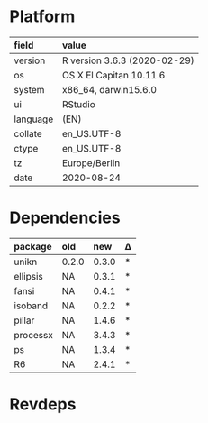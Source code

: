 # Platform

|field    |value                        |
|:--------|:----------------------------|
|version  |R version 3.6.3 (2020-02-29) |
|os       |OS X El Capitan 10.11.6      |
|system   |x86_64, darwin15.6.0         |
|ui       |RStudio                      |
|language |(EN)                         |
|collate  |en_US.UTF-8                  |
|ctype    |en_US.UTF-8                  |
|tz       |Europe/Berlin                |
|date     |2020-08-24                   |

# Dependencies

|package  |old   |new   |Δ  |
|:--------|:-----|:-----|:--|
|unikn    |0.2.0 |0.3.0 |*  |
|ellipsis |NA    |0.3.1 |*  |
|fansi    |NA    |0.4.1 |*  |
|isoband  |NA    |0.2.2 |*  |
|pillar   |NA    |1.4.6 |*  |
|processx |NA    |3.4.3 |*  |
|ps       |NA    |1.3.4 |*  |
|R6       |NA    |2.4.1 |*  |

# Revdeps

